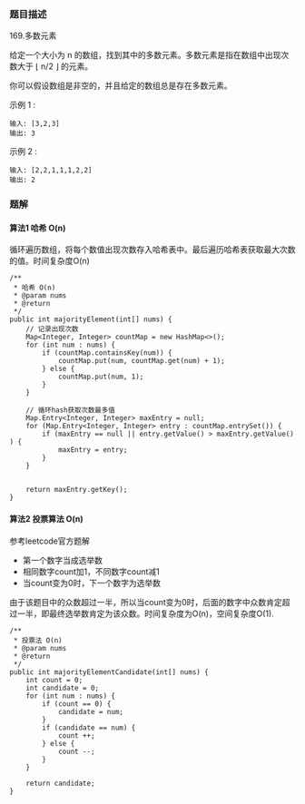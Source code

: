 ### 题目描述
169.多数元素

给定一个大小为 n 的数组，找到其中的多数元素。多数元素是指在数组中出现次数大于 ⌊ n/2 ⌋ 的元素。

你可以假设数组是非空的，并且给定的数组总是存在多数元素。

示例 1 :
```
输入: [3,2,3]
输出: 3
```

示例 2 :
```
输入: [2,2,1,1,1,2,2]
输出: 2
```

### 题解

#### 算法1 哈希 O(n)

循环遍历数组，将每个数值出现次数存入哈希表中。最后遍历哈希表获取最大次数的值。时间复杂度O(n)


```$java
/**
 * 哈希 O(n)
 * @param nums
 * @return
 */
public int majorityElement(int[] nums) {
    // 记录出现次数
    Map<Integer, Integer> countMap = new HashMap<>();
    for (int num : nums) {
        if (countMap.containsKey(num)) {
            countMap.put(num, countMap.get(num) + 1);
        } else {
            countMap.put(num, 1);
        }
    }

    // 循环hash获取次数最多值
    Map.Entry<Integer, Integer> maxEntry = null;
    for (Map.Entry<Integer, Integer> entry : countMap.entrySet()) {
        if (maxEntry == null || entry.getValue() > maxEntry.getValue() ) {
            maxEntry = entry;
        }
    }


    return maxEntry.getKey();
}
```

#### 算法2 投票算法 O(n)

参考leetcode官方题解

- 第一个数字当成选举数
- 相同数字count加1，不同数字count减1
- 当count变为0时，下一个数字为选举数

由于该题目中的众数超过一半，所以当count变为0时，后面的数字中众数肯定超过一半，即最终选举数肯定为该众数。时间复杂度为O(n)，空间复杂度O(1).


```$java
/**
 * 投票法 O(n)
 * @param nums
 * @return
 */
public int majorityElementCandidate(int[] nums) {
    int count = 0;
    int candidate = 0;
    for (int num : nums) {
        if (count == 0) {
            candidate = num;
        }
        if (candidate == num) {
            count ++;
        } else {
            count --;
        }
    }

    return candidate;
}
```


